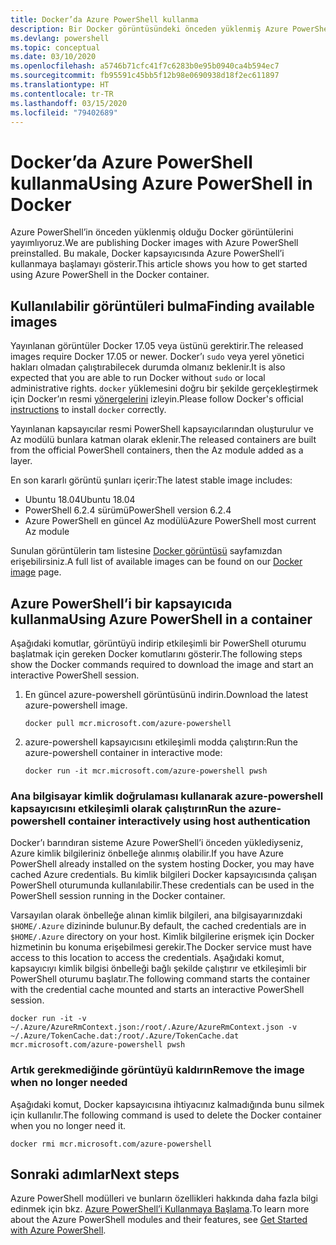 ```yaml
---
title: Docker’da Azure PowerShell kullanma
description: Bir Docker görüntüsündeki önceden yüklenmiş Azure PowerShell’i kullanma.
ms.devlang: powershell
ms.topic: conceptual
ms.date: 03/10/2020
ms.openlocfilehash: a5746b71cfc41f7c6283b0e95b0940ca4b594ec7
ms.sourcegitcommit: fb95591c45bb5f12b98e0690938d18f2ec611897
ms.translationtype: HT
ms.contentlocale: tr-TR
ms.lasthandoff: 03/15/2020
ms.locfileid: "79402689"
---
```

# <a name="using-azure-powershell-in-docker"></a><span data-ttu-id="32f16-103">Docker’da Azure PowerShell kullanma</span><span class="sxs-lookup"><span data-stu-id="32f16-103">Using Azure PowerShell in Docker</span></span>

<span data-ttu-id="32f16-104">Azure PowerShell’in önceden yüklenmiş olduğu Docker görüntülerini yayımlıyoruz.</span><span class="sxs-lookup"><span data-stu-id="32f16-104">We are publishing Docker images with Azure PowerShell preinstalled.</span></span> <span data-ttu-id="32f16-105">Bu makale, Docker kapsayıcısında Azure PowerShell’i kullanmaya başlamayı gösterir.</span><span class="sxs-lookup"><span data-stu-id="32f16-105">This article shows you how to get started using Azure PowerShell in the Docker container.</span></span>

## <a name="finding-available-images"></a><span data-ttu-id="32f16-106">Kullanılabilir görüntüleri bulma</span><span class="sxs-lookup"><span data-stu-id="32f16-106">Finding available images</span></span>

<span data-ttu-id="32f16-107">Yayınlanan görüntüler Docker 17.05 veya üstünü gerektirir.</span><span class="sxs-lookup"><span data-stu-id="32f16-107">The released images require Docker 17.05 or newer.</span></span> <span data-ttu-id="32f16-108">Docker’ı `sudo` veya yerel yönetici hakları olmadan çalıştırabilecek durumda olmanız beklenir.</span><span class="sxs-lookup"><span data-stu-id="32f16-108">It is also expected that you are able to run Docker without `sudo` or local administrative rights.</span></span> <span data-ttu-id="32f16-109">`docker` yüklemesini doğru bir şekilde gerçekleştirmek için Docker’ın resmi [yönergelerini][install] izleyin.</span><span class="sxs-lookup"><span data-stu-id="32f16-109">Please follow Docker's official [instructions][install] to install `docker` correctly.</span></span>

<span data-ttu-id="32f16-110">Yayınlanan kapsayıcılar resmi PowerShell kapsayıcılarından oluşturulur ve Az modülü bunlara katman olarak eklenir.</span><span class="sxs-lookup"><span data-stu-id="32f16-110">The released containers are built from the official PowerShell containers, then the Az module added as a layer.</span></span>

<span data-ttu-id="32f16-111">En son kararlı görüntü şunları içerir:</span><span class="sxs-lookup"><span data-stu-id="32f16-111">The latest stable image includes:</span></span>

- <span data-ttu-id="32f16-112">Ubuntu 18.04</span><span class="sxs-lookup"><span data-stu-id="32f16-112">Ubuntu 18.04</span></span>
- <span data-ttu-id="32f16-113">PowerShell 6.2.4 sürümü</span><span class="sxs-lookup"><span data-stu-id="32f16-113">PowerShell version 6.2.4</span></span>
- <span data-ttu-id="32f16-114">Azure PowerShell en güncel Az modülü</span><span class="sxs-lookup"><span data-stu-id="32f16-114">Azure PowerShell most current Az module</span></span>

<span data-ttu-id="32f16-115">Sunulan görüntülerin tam listesine [Docker görüntüsü][az image] sayfamızdan erişebilirsiniz.</span><span class="sxs-lookup"><span data-stu-id="32f16-115">A full list of available images can be found on our [Docker image][az image] page.</span></span>

## <a name="using-azure-powershell-in-a-container"></a><span data-ttu-id="32f16-116">Azure PowerShell’i bir kapsayıcıda kullanma</span><span class="sxs-lookup"><span data-stu-id="32f16-116">Using Azure PowerShell in a container</span></span>

<span data-ttu-id="32f16-117">Aşağıdaki komutlar, görüntüyü indirip etkileşimli bir PowerShell oturumu başlatmak için gereken Docker komutlarını gösterir.</span><span class="sxs-lookup"><span data-stu-id="32f16-117">The following steps show the Docker commands required to download the image and start an interactive PowerShell session.</span></span>

1. <span data-ttu-id="32f16-118">En güncel azure-powershell görüntüsünü indirin.</span><span class="sxs-lookup"><span data-stu-id="32f16-118">Download the latest azure-powershell image.</span></span>

   ```console
   docker pull mcr.microsoft.com/azure-powershell
   ```

1. <span data-ttu-id="32f16-119">azure-powershell kapsayıcısını etkileşimli modda çalıştırın:</span><span class="sxs-lookup"><span data-stu-id="32f16-119">Run the azure-powershell container in interactive mode:</span></span>

   ```console
   docker run -it mcr.microsoft.com/azure-powershell pwsh
   ```

### <a name="run-the-azure-powershell-container-interactively-using-host-authentication"></a><span data-ttu-id="32f16-120">Ana bilgisayar kimlik doğrulaması kullanarak azure-powershell kapsayıcısını etkileşimli olarak çalıştırın</span><span class="sxs-lookup"><span data-stu-id="32f16-120">Run the azure-powershell container interactively using host authentication</span></span>

<span data-ttu-id="32f16-121">Docker’ı barındıran sisteme Azure PowerShell’i önceden yüklediyseniz, Azure kimlik bilgileriniz önbelleğe alınmış olabilir.</span><span class="sxs-lookup"><span data-stu-id="32f16-121">If you have Azure PowerShell already installed on the system hosting Docker, you may have cached Azure credentials.</span></span> <span data-ttu-id="32f16-122">Bu kimlik bilgileri Docker kapsayıcısında çalışan PowerShell oturumunda kullanılabilir.</span><span class="sxs-lookup"><span data-stu-id="32f16-122">These credentials can be used in the PowerShell session running in the Docker container.</span></span>

<span data-ttu-id="32f16-123">Varsayılan olarak önbelleğe alınan kimlik bilgileri, ana bilgisayarınızdaki `$HOME/.Azure` dizininde bulunur.</span><span class="sxs-lookup"><span data-stu-id="32f16-123">By default, the cached credentials are in `$HOME/.Azure` directory on your host.</span></span> <span data-ttu-id="32f16-124">Kimlik bilgilerine erişmek için Docker hizmetinin bu konuma erişebilmesi gerekir.</span><span class="sxs-lookup"><span data-stu-id="32f16-124">The Docker service must have access to this location to access the credentials.</span></span> <span data-ttu-id="32f16-125">Aşağıdaki komut, kapsayıcıyı kimlik bilgisi önbelleği bağlı şekilde çalıştırır ve etkileşimli bir PowerShell oturumu başlatır.</span><span class="sxs-lookup"><span data-stu-id="32f16-125">The following command starts the container with the credential cache mounted and starts an interactive PowerShell session.</span></span>

```console
docker run -it -v ~/.Azure/AzureRmContext.json:/root/.Azure/AzureRmContext.json -v ~/.Azure/TokenCache.dat:/root/.Azure/TokenCache.dat mcr.microsoft.com/azure-powershell pwsh
```

### <a name="remove-the-image-when-no-longer-needed"></a><span data-ttu-id="32f16-126">Artık gerekmediğinde görüntüyü kaldırın</span><span class="sxs-lookup"><span data-stu-id="32f16-126">Remove the image when no longer needed</span></span>

<span data-ttu-id="32f16-127">Aşağıdaki komut, Docker kapsayıcısına ihtiyacınız kalmadığında bunu silmek için kullanılır.</span><span class="sxs-lookup"><span data-stu-id="32f16-127">The following command is used to delete the Docker container when you no longer need it.</span></span>

```console
docker rmi mcr.microsoft.com/azure-powershell
```

## <a name="next-steps"></a><span data-ttu-id="32f16-128">Sonraki adımlar</span><span class="sxs-lookup"><span data-stu-id="32f16-128">Next steps</span></span>

<span data-ttu-id="32f16-129">Azure PowerShell modülleri ve bunların özellikleri hakkında daha fazla bilgi edinmek için bkz. [Azure PowerShell’i Kullanmaya Başlama](get-started-azureps.md).</span><span class="sxs-lookup"><span data-stu-id="32f16-129">To learn more about the Azure PowerShell modules and their features, see [Get Started with Azure PowerShell](get-started-azureps.md).</span></span>

<!-- link references -->
[install]: https://docs.docker.com/engine/installation/
[powershell image]: https://hub.docker.com/_/microsoft-powershell
[az image]: https://hub.docker.com/_/microsoft-azure-powershell